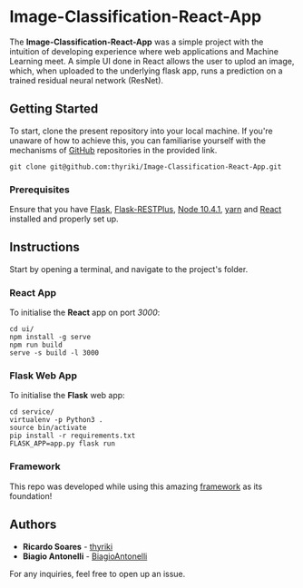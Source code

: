 # Image-Classification-React-App

The **Image-Classification-React-App** was a simple project with the intuition of developing experience where web applications and Machine Learning meet. A simple UI done in React allows the user to uplod an image, which, when uploaded to the underlying flask app, runs a prediction on a trained residual neural network (ResNet).

## Getting Started

To start, clone the present repository into your local machine. If you're unaware of how to achieve this, you can familiarise yourself with the mechanisms of [GitHub](https://help.github.com/articles/set-up-git) repositories in the provided link.

```
git clone git@github.com:thyriki/Image-Classification-React-App.git
```
### Prerequisites
Ensure that you have [Flask](https://github.com/pallets/flask), [Flask-RESTPlus](https://flask-restplus.readthedocs.io/en/stable/index.html#), [Node 10.4.1](https://nodejs.org/en/), [yarn](https://yarnpkg.com/lang/en/) and [React](https://reactjs.org/) installed and properly set up.

## Instructions

Start by opening a terminal, and navigate to the project's folder.

### React App
 To initialise the **React** app on port *3000*:

```
cd ui/
npm install -g serve
npm run build
serve -s build -l 3000
```

### Flask Web App
To initialise the **Flask** web app:

```
cd service/
virtualenv -p Python3 .
source bin/activate
pip install -r requirements.txt
FLASK_APP=app.py flask run
```

### Framework

This repo was developed while using this amazing [framework](https://towardsdatascience.com/create-a-complete-machine-learning-web-application-using-react-and-flask-859340bddb33) as its foundation!

## Authors

* **Ricardo Soares** - [thyriki](https://github.com/thyriki)
* **Biagio Antonelli**  - [BiagioAntonelli](https://github.com/BiagioAntonelli)

For any inquiries, feel free to open up an issue.
